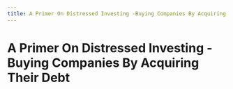 ```yaml
---
title: A Primer On Distressed Investing -Buying Companies By Acquiring Their Debt
---
```

# A Primer On Distressed Investing -Buying Companies By Acquiring Their Debt
